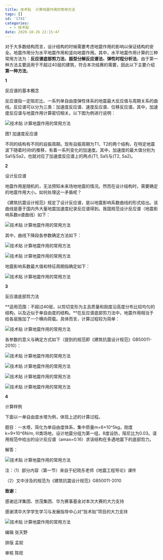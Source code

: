 ```yaml
---
title: 技术贴  计算地震作用的常用方法
tags: []
id: '1741'
categories:
  - - 技术贴
date: 2020-10-26 22:15:47
---
```


对于大多数结构而言，设计结构的时候需要考虑地震作用的影响以保证结构的安全。地震作用分为水平地震作用和竖向地震作用。其中，水平地震作用计算的三种常用方法为：**反应谱底部剪力法、振型分解反应谱法、弹性时程分析法**。由于第一种方法主要适用于不超过40层的建筑，符合本次结赛的需要，因此以下主要介绍**第一种方法**。  

**1**

反应谱的基本概念  

反应谱指一定阻尼比、一系列单自由度弹性体系的地震最大反应值与周期关系的曲线。反应谱可以分为三类：加速度反应谱、速度反应谱、位移反应谱。其中，加速度反应谱与地震作用计算密切相关。以下图为例进行说明：

![技术贴  计算地震作用的常用方法](../../wp-content_uploads/2020/10/6-1603721747.png "技术贴  计算地震作用的常用方法")

图1 加速度反应谱

不同的结构有不同的自振周期。现有自振周期为T1、T2的两个结构，在特定地震波下随着时间t的推移，有着一系列变化的加速度。其中，加速度的最大值分别为Sa1与Sa2，也就对应了加速度反应谱上的两点(T1, Sa1)与(T2, Sa2)。  

  

  

**2**

设计反应谱

地震作用是随机的，无法预知未来场地地震的情况。然而在设计结构时，需要确定的地震作用大小。如何处理这一矛盾呢？

  

《建筑抗震设计规范》规定了设计反应谱，是以地震影响系数曲线的形式给出。该曲线是基于国内外大量地震加速度纪录反应谱得到。我国规范设计反应谱（地震影响系数α谱曲线）如下：

![技术贴  计算地震作用的常用方法](../../wp-content_uploads/2020/10/8-1603721748.png "技术贴  计算地震作用的常用方法")

其中，曲线下降段各参数确定方法如下：  

![技术贴  计算地震作用的常用方法](../../wp-content_uploads/2020/10/9-1603721748.png "技术贴  计算地震作用的常用方法")

![技术贴  计算地震作用的常用方法](../../wp-content_uploads/2020/10/3-1603721748.png "技术贴  计算地震作用的常用方法")

地震影响系数最大值和特征周期指确定如下：  

![技术贴  计算地震作用的常用方法](../../wp-content_uploads/2020/10/4-1603721748.png "技术贴  计算地震作用的常用方法")

  

**3**

反应谱底部剪力法  

**适用范围：不超过40层，以剪切变形为主且质量和刚度沿高度分布比较均匀的结构，以及近似于单自由度的结构。**在反应谱底部剪力法中，地震作用相当于给各层施加了一个横向荷载。具体而言，计算过程较为简单：  

![技术贴  计算地震作用的常用方法](../../wp-content_uploads/2020/10/2-1603721749.png "技术贴  计算地震作用的常用方法")

各参数的意义与确定方式如下（提到的规范即《建筑抗震设计规范》GB50011-2010）：  

![技术贴  计算地震作用的常用方法](../../wp-content_uploads/2020/10/7-1603721749.png "技术贴  计算地震作用的常用方法")

![技术贴  计算地震作用的常用方法](../../wp-content_uploads/2020/10/1-1603721749.png "技术贴  计算地震作用的常用方法")

![技术贴  计算地震作用的常用方法](../../wp-content_uploads/2020/10/3-1603721749.png "技术贴  计算地震作用的常用方法")

![技术贴  计算地震作用的常用方法](../../wp-content_uploads/2020/10/5-1603721749.png "技术贴  计算地震作用的常用方法")

  

**4**

计算样例

下面以一单自由度水塔为例，体现上述的计算过程。

  

题目：一水塔，简化为单自由度体系，集中质量m=6×10^5kg，刚度k=9×10^6N/m, III类场地，设计地震分组为第一组，8度设防，阻尼比为0.03。请用规范中给出的设计反应谱（amax=0.16）求该结构在多遇地震下的底部剪力。

  

解答：  

![技术贴  计算地震作用的常用方法](../../wp-content_uploads/2020/10/7-1603721750.png "技术贴  计算地震作用的常用方法")

注：（1）部分内容（第一节）来自于纪晓东老师《地震工程导论》课件

（2）文中涉及的规范为《建筑抗震设计规范》GB50011-2010  

**致谢：**

感谢远洋集团、世茂集团、华为赛事基金对本次大赛的大力支持

感谢清华大学学生学习与发展指导中心对“技术贴”项目的大力支持

![技术贴  计算地震作用的常用方法](../../wp-content_uploads/2020/10/1-1603721750.png "技术贴  计算地震作用的常用方法")

  

编辑 张天野

排版 孟姣

审核 陈旺
